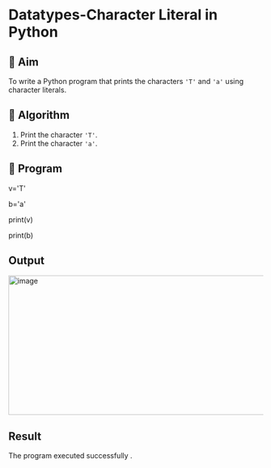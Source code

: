 # Datatypes-Character Literal in Python

## 🎯 Aim
To write a Python program that prints the characters `'T'` and `'a'` using character literals.

## 🧠 Algorithm
1. Print the character `'T'`.
2. Print the character `'a'`.

## 🧾 Program

v='T'

b='a'

print(v)

print(b)

## Output

<img width="513" height="276" alt="image" src="https://github.com/user-attachments/assets/09fb057c-838b-40ee-bf84-9ceb51ff1709" />

## Result

The program executed successfully .
